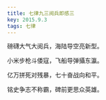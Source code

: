 ```yaml
---
title: 七律九三阅兵即感三
key: 2015.9.3
tags: 七律
---
```


磅礴大气大阅兵，海陆导空亮新型。

小米步枪斗倭寇，飞船导弹攝东瀛。

亿万拼死对残暴，七十奋战向和平。

铭史争志不称霸，碑前更思众英雄。

</br>


